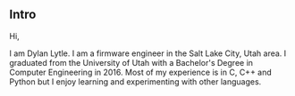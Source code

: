 ## Intro

Hi,

I am Dylan Lytle.  I am a firmware engineer in the Salt Lake City, Utah area.  I graduated from the University of Utah with a Bachelor's Degree in Computer Engineering in 2016.  Most of my experience is in C, C++ and Python but I enjoy learning and experimenting with other languages.
